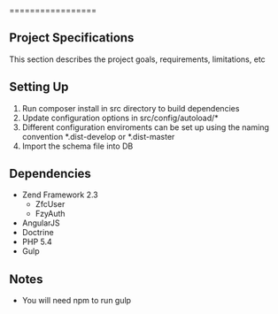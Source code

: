 
=================


Project Specifications
----------------------
This section describes the project goals, requirements, limitations, etc


Setting Up
------------
1. Run composer install in src directory to build dependencies
2. Update configuration options in src/config/autoload/*
3. Different configuration enviroments can be set up using the naming convention *.dist-develop or *.dist-master
4. Import the schema file into DB


Dependencies
------------

* Zend Framework 2.3
    * ZfcUser
    * FzyAuth
* AngularJS
* Doctrine
* PHP 5.4
* Gulp


Notes
-----------------------------------
* You will need npm to run gulp
